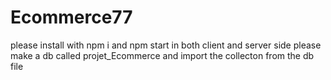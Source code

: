 # Ecommerce77


 please install with npm i and npm start in both client and server side 
 please make a db called projet_Ecommerce and import the collecton from the db file
